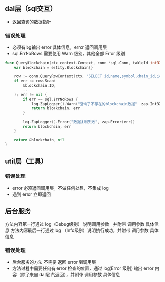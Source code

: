## dal层（sql交互）
- 返回查询的数据指针
### 错误处理
- 必须有log输出 error 具体信息，error 返回调用层
- sql.ErrNoRows 需要使用 Warn 级别，其他全部 Error 级别
```go
func QueryBlockchain(ctx context.Context, conn *sql.Conn, tableId int32) (*entity.Blockchain, error) {
	var blockchain = entity.Blockchain{}

	row := conn.QueryRowContext(ctx, "SELECT id,name,symbol,chain_id,icon,explorer FROM blockchains WHERE id=?;", tableId)
	if err := row.Scan(
		&blockchain.ID,
        ...
	); err != nil {
		if err == sql.ErrNoRows {
			log.ZapLogger().Warn("查询了不存在的blockchain数据", zap.Int32("id", tableId))
			return blockchain, err
		}

		log.ZapLogger().Error("数据复制失败", zap.Error(err))
		return blockchain, err
	}

	return &blockchain, nil
}
```

## util层（工具）

### 错误处理
- error 必须返回调用层，不做任何处理，不集成 log
- 遇到 error 立即返回

## 后台服务
方法内容第一行通过 log（Debug级别） 说明调用参数，并附带 调用参数 具体信息
方法内容最后一行通过 log （Info级别）说明执行成功，并附带 调用参数 具体信息
### 错误处理
- 后台服务的方法 不需要 返回 error 到调用层
- 方法过程中需要任何有 error 检查的位置，通过 log(Error 级别) 输出 error 内容（除了来自 dal层 的返回），并附带 调用参数 具体信息